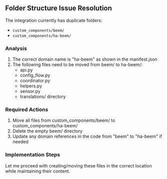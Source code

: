 ## Folder Structure Issue Resolution

The integration currently has duplicate folders:
- `custom_components/beem/`
- `custom_components/ha-beem/`

### Analysis
1. The correct domain name is "ha-beem" as shown in the manifest.json
2. The following files need to be moved from beem/ to ha-beem/:
   - api.py
   - config_flow.py
   - coordinator.py
   - helpers.py
   - sensor.py
   - translations/ directory

### Required Actions
1. Move all files from custom_components/beem/ to custom_components/ha-beem/
2. Delete the empty beem/ directory
3. Update any domain references in the code from "beem" to "ha-beem" if needed

### Implementation Steps
Let me proceed with creating/moving these files in the correct location while maintaining their content.